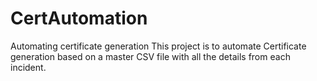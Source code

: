 # CertAutomation
Automating certificate generation
This project is to automate Certificate generation based on a master CSV file with all the details from each incident.
